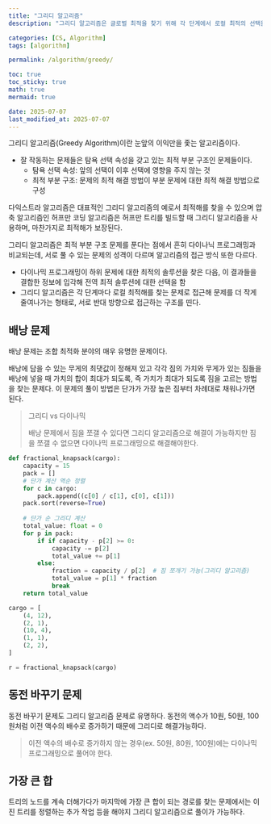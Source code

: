 ```yaml
---
title: "그리디 알고리즘"
description: "그리디 알고리즘은 글로벌 최적을 찾기 위해 각 단계에서 로컬 최적의 선택을 하는 휴리스틱 문제 해결 알고리즘이다."

categories: [CS, Algorithm]
tags: [algorithm]

permalink: /algorithm/greedy/

toc: true
toc_sticky: true
math: true
mermaid: true

date: 2025-07-07
last_modified_at: 2025-07-07
---
```


그리디 알고리즘(Greedy Algorithm)이란 눈앞의 이익만을 좇는 알고리즘이다. 
- 잘 작동하는 문제들은 탐욕 선택 속성을 갖고 있는 최적 부분 구조인 문제들이다.
    - 탐욕 선택 속성: 앞의 선택이 이후 선택에 영향을 주지 않는 것
    - 최적 부분 구조: 문제의 최적 해결 방법이 부분 문제에 대한 최적 해결 방법으로 구성

다익스트라 알고리즘은 대표적인 그리디 알고리즘의 예로서 최적해를 찾을 수 있으며 압축 알고리즘인 허프만 코딩 알고리즘은 허프만 트리를 빌드할 때 그리디 알고리즘을 사용하며, 마찬가지로 최적해가 보장된다.

그리디 알고리즘은 최적 부분 구조 문제를 푼다는 점에서 흔히 다이나닉 프로그래밍과 비교되는데, 서로 풀 수 있는 문제의 성격이 다르며 알고리즘의 접근 방식 또한 다르다.

- 다이나믹 프로그래밍이 하위 문제에 대한 최적의 솔루션을 찾은 다음, 이 결과들을 결합한 정보에 입각해 전역 최적 솔루션에 대한 선택을 함
- 그리디 알고리즘은 각 단계마다 로컬 최적해를 찾는 문제로 접근해 문제를 더 작게 줄여나가는 형태로, 서로 반대 방향으로 접근하는 구조를 띤다.

## 배낭 문제

배낭 문제는 조합 최적화 분야의 매우 유명한 문제이다. 

배낭에 담을 수 있는 무게의 최댓값이 정해져 있고 각각 짐의 가치와 무게가 있는 짐들을 배낭에 넣을 때 가치의 합이 최대가 되도록, 즉 가치가 최대가 되도록 짐을 고르는 방법을 찾는 문제다. 이 문제의 풀이 방법은 단가가 가장 높은 짐부터 차례대로 채워나가면 된다.

> 그리디 vs 다이나믹 
> 
> 배낭 문제에서 짐을 쪼갤 수 있다면 그리디 알고리즘으로 해결이 가능하지만 짐을 쪼갤 수 없으면 다이나믹 프로그래밍으로 해결해야한다.

```python
def fractional_knapsack(cargo):
    capacity = 15
    pack = []
    # 단가 계산 역순 정렬
    for c in cargo:
        pack.append((c[0] / c[1], c[0], c[1]))
    pack.sort(reverse=True)
    
    # 단가 순 그리디 계산
    total_value: float = 0
    for p in pack:
        if if capacity - p[2] >= 0:
            capacity -= p[2]
            total_value += p[1]
        else:
            fraction = capacity / p[2]  # 짐 쪼개기 가능(그리디 알고리즘)
            total_value = p[1] * fraction
            break
    return total_value

cargo = [
    (4, 12),
    (2, 1),
    (10, 4),
    (1, 1),
    (2, 2),
]

r = fractional_knapsack(cargo)
```

## 동전 바꾸기 문제

동전 바꾸기 문제도 그리디 알고리즘 문제로 유명하다. 동전의 액수가 10원, 50원, 100원처럼 이전 액수의 배수로 증가하기 때문에 그리디로 해결가능하다. 

> 이전 액수의 배수로 증가하지 않는 경우(ex. 50원, 80원, 100원)에는 다이나믹 프로그래밍으로 풀어야 한다.

## 가장 큰 합

트리의 노드를 계속 더해가다가 마지막에 가장 큰 합이 되는 경로를 찾는 문제에서는 이진 트리를 정렬하는 추가 작업 등을 해야지 그리디 알고리즘으로 풀이가 가능하다.